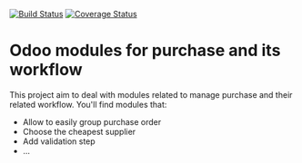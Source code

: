 [![Build Status](https://travis-ci.org/OCA/purchase-workflow.svg?branch=8.0)](https://travis-ci.org/OCA/purchase-workflow)
[![Coverage Status](https://coveralls.io/repos/OCA/purchase-workflow/badge.png?branch=8.0)](https://coveralls.io/r/OCA/purchase-workflow?branch=8.0)

Odoo modules for purchase and its workflow
==========================================

This project aim to deal with modules related to manage purchase and their related workflow. You'll find modules that:

 - Allow to easily group purchase order
 - Choose the cheapest supplier
 - Add validation step
 - ...
